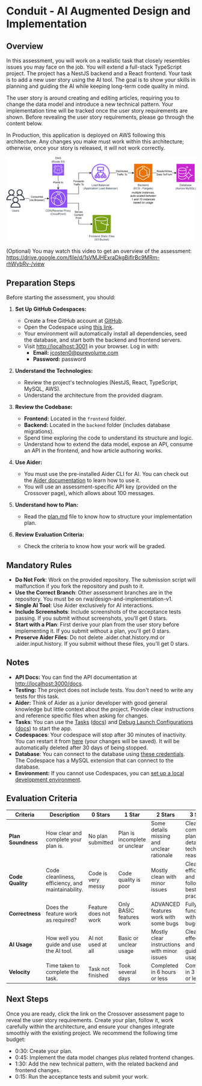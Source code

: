 # Conduit - AI Augmented Design and Implementation

## Overview

In this assessment, you will work on a realistic task that closely resembles issues you may face on the job. You will extend a full-stack TypeScript project. The project has a NestJS backend and a React frontend. Your task is to add a new user story using the AI tool. The goal is to show your skills in planning and guiding the AI while keeping long-term code quality in mind.

The user story is around creating and editing articles, requiring you to change the data model and introduce a new technical pattern. Your implementation time will be tracked once the user story requirements are shown. Before revealing the user story requirements, please go through the content below.

In Production, this application is deployed on AWS following this architecture. Any changes you make must work within this architecture; otherwise, once your story is released, it will not work correctly.

![Architecture Diagram](./diagram.png)

(Optional) You may watch this video to get an overview of the assessment: https://drive.google.com/file/d/1sVMJHExraDkgBiflrBc9MRm-rhWybRv-/view

## Preparation Steps

Before starting the assessment, you should:

1. **Set Up GitHub Codespaces:**

   - Create a free GitHub account at [GitHub](https://github.com/signup).
   - Open the Codespace using [this link](https://github.com/codespaces/new?repo=678723453&ref=rwa/design-and-implementation-v1).
   - Your environment will automatically install all dependencies, seed the database, and start both the backend and frontend servers.
   - Visit [http://localhost:3001](http://localhost:3001) in your browser. Log in with:
     - **Email:** jcosten0@purevolume.com
     - **Password:** password

2. **Understand the Technologies:**

   - Review the project's technologies (NestJS, React, TypeScript, MySQL, AWS).
   - Understand the architecture from the provided diagram.

3. **Review the Codebase:**

   - **Frontend:** Located in the `frontend` folder.
   - **Backend:** Located in the `backend` folder (includes database migrations).
   - Spend time exploring the code to understand its structure and logic.
   - Understand how to extend the data model, expose an API, consume an API in the frontend, and how article authoring works.

4. **Use Aider:**

   - You must use the pre-installed Aider CLI for AI. You can check out the [Aider documentation](https://aider.chat/docs/usage/tutorials.html) to learn how to use it.
   - You will use an assessment-specific API key (provided on the Crossover page), which allows about 100 messages.

5. **Understand how to Plan:**

   - Read the [plan.md](./plan.md) file to know how to structure your implementation plan.

6. **Review Evaluation Criteria:**
   - Check the criteria to know how your work will be graded.

## Mandatory Rules

- **Do Not Fork**: Work on the provided repository. The submission script will malfunction if you fork the repository and push to it.
- **Use the Correct Branch**: Other assessment branches are in the repository. You must be on rwa/design-and-implementation-v1.
- **Single AI Tool**: Use Aider exclusively for AI interactions.
- **Include Screenshots**: Include screenshots of the acceptance tests passing. If you submit without screenshots, you'll get 0 stars.
- **Start with a Plan**: First derive your plan from the user story before implementing it. If you submit without a plan, you'll get 0 stars.
- **Preserve Aider Files**: Do not delete .aider.chat.history.md or .aider.input.history. If you submit without these files, you'll get 0 stars.

## Notes

- **API Docs:** You can find the API documentation at [http://localhost:3000/docs](http://localhost:3000/docs).
- **Testing:** The project does not include tests. You don't need to write any tests for this task.
- **Aider:** Think of Aider as a junior developer with good general knowledge but little context about the project. Provide clear instructions and reference specific files when asking for changes.
- **Tasks**: You can use the [Tasks](.vscode/tasks.json) ([docs](https://code.visualstudio.com/docs/editor/tasks)) and [Debug Launch Configurations](.vscode/launch.json) ([docs](https://code.visualstudio.com/docs/editor/debugging)) to start the app.
- **Codespaces**: Your codespace will stop after 30 minutes of inactivity. You can restart it from [here](https://github.com/codespaces) (your changes will be saved). It will be automatically deleted after 30 days of being stopped.
- **Database**: You can connect to the database using [these credentials](./backend/mikro-orm.config.ts). The Codespace has a MySQL extension that can connect to the database.
- **Environment:** If you cannot use Codespaces, you can [set up a local development environment](https://www.perplexity.ai/search/what-are-the-concise-precise-s-khlwVDwQTMODLaC6wB_7DQ).

## Evaluation Criteria

| **Criteria**       | **Description**                                    | **0 Stars**           | **1 Star**                    | **2 Stars**                                 | **3 Stars**                                          |
| ------------------ | -------------------------------------------------- | --------------------- | ----------------------------- | ------------------------------------------- | ---------------------------------------------------- |
| **Plan Soundness** | How clear and complete your plan is.               | No plan submitted     | Plan is incomplete or unclear | Some details missing and unclear rationale  | Clear, complete plan with detailed technical reasons |
| **Code Quality**   | Code cleanliness, efficiency, and maintainability. | Code is very messy    | Code quality is poor          | Mostly clean with minor issues              | Clean, efficient, and follows best practices         |
| **Correctness**    | Does the feature work as required?                 | Feature does not work | Only BASIC features work      | ADVANCED features work with some bugs       | Fully functional with no bugs                        |
| **AI Usage**       | How well you guide and use the AI tool.            | AI not used at all    | Basic or unclear usage        | Mostly clear instructions with minor issues | Clear, effective, and well-guided AI usage           |
| **Velocity**       | Time taken to complete the task.                   | Task not finished     | Took several days             | Completed in 6 hours or less                | Completed in 3 hours or less                         |

## Next Steps

Once you are ready, click the link on the Crossover assessment page to reveal the user story requirements. Create your plan, follow it, work carefully within the architecture, and ensure your changes integrate smoothly with the existing project. We recommend the following time budget:

- 0:30: Create your plan.
- 0:45: Implement the data model changes plus related frontend changes.
- 1:30: Add the new technical pattern, with the related backend and frontend changes.
- 0:15: Run the acceptance tests and submit your work.
